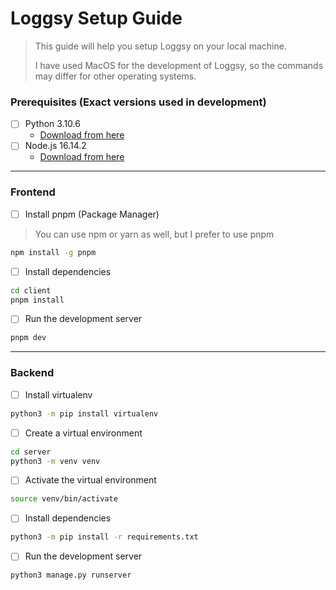 # Loggsy Setup Guide

> This guide will help you setup Loggsy on your local machine.
> 
> I have used MacOS for the development of Loggsy, so the commands may differ for other operating systems.

### Prerequisites (Exact versions used in development)

- [ ] Python 3.10.6
  - [Download from here](https://www.python.org/downloads/)
- [ ] Node.js 16.14.2
  - [Download from here](https://nodejs.org/en/download/)

---

### Frontend

- [ ] Install pnpm (Package Manager)

> You can use npm or yarn as well, but I prefer to use pnpm

```bash
npm install -g pnpm
```

- [ ] Install dependencies

```bash
cd client
pnpm install
```

- [ ] Run the development server

```bash
pnpm dev
```

---

### Backend

- [ ] Install virtualenv

```bash
python3 -m pip install virtualenv
```

- [ ] Create a virtual environment

```bash
cd server
python3 -m venv venv
```

- [ ] Activate the virtual environment

```bash
source venv/bin/activate
```

- [ ] Install dependencies

```bash
python3 -m pip install -r requirements.txt
```

- [ ] Run the development server

```bash
python3 manage.py runserver
```
